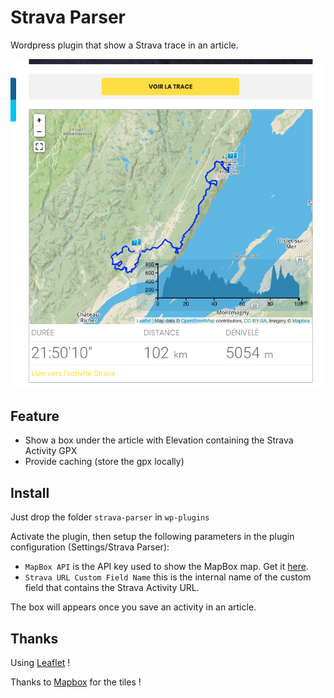 # Strava Parser

Wordpress plugin that show a Strava trace in an article.

![](screenshot.png)

## Feature

- Show a box under the article with Elevation containing the Strava Activity GPX
- Provide caching (store the gpx locally)

## Install

Just drop the folder `strava-parser` in `wp-plugins`

Activate the plugin, then setup the following parameters in the plugin configuration (Settings/Strava Parser):
- `MapBox API` is the API key used to show the MapBox map. Get it [here](https://www.mapbox.com).
- `Strava URL Custom Field Name` this is the internal name of the custom field that contains the Strava Activity URL.

The box will appears once you save an activity in an article.

## Thanks

Using [Leaflet](https://leafletjs.com) !

Thanks to [Mapbox](https://www.mapbox.com) for the tiles !
